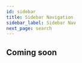 ```yaml
---
id: sidebar
title: Sidebar Navigation
sidebar_label: Sidebar Nav
next_page: search
---
```


## Coming soon